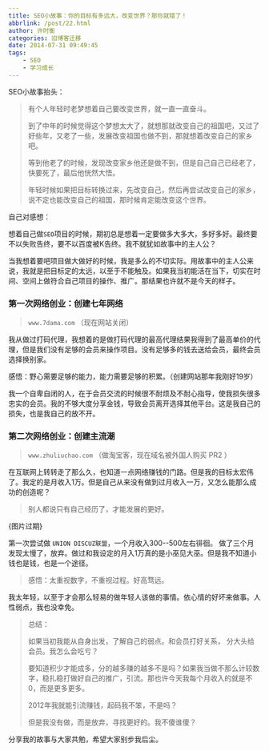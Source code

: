 ```yaml
---
title: SEO小故事：你的目标有多远大，改变世界？那你就错了！
abbrlink: /post/22.html
author: 许时衡
categories: 旧博客迁移
date: 2014-07-31 09:49:45
tags:
    - SEO
    - 学习成长
---
```


SEO小故事抬头：

> 有个人年轻时老梦想着自己要改变世界，就一直一直奋斗。
>
> 到了中年的时候觉得这个梦想太大了，就想那就改变自己的祖国吧，又过了好些年，又老了一些，发展改变祖国也做不到，那就想着改变自己的家乡吧。
>
> 等到他老了的时候，发现改变家乡他还是做不到，但是自己自己已经老了，快要死了，最后他恍然大悟。
>
> 年轻时候如果把目标转换过来，先改变自己，然后再尝试改变自己的家乡，说不定也能改变自己的祖国，那时候肯定能改变这个世界。

自己对感想：

想着自己做`SEO`项目的时候，期初总是想着一定要做多大多大，多好多好。最终要不以失败告终，要不以百度被K告终。我不就犹如故事中的主人公？

当我想着要吧项目做大做好的时候，我是多么的不切实际。用故事中的主人公来说，我就是把目标定的太远，以至于不能触及。如果我当初能活在当下，切实在时间、空间上做符合自己项目的操作、推广。那结果也许就不是今天的样子。

### 第一次网络创业：创建七年网络

> `www.7dama.com` （现在网站关闭）

我从做过打码代理，我想着的是做打码代理的最高代理结果我得到了最高单价的代理，但是我们没有足够的会员来操作项目。没有足够多的钱去送给会员，最终会员选择换别家。

感悟：野心需要足够的能力，能力需要足够的积累。（创建网站那年我刚好19岁）

我一个自卑自闭的人，在于会员交流的时候很不耐烦及不耐心指导，使我损失很多忠实的会员。我的不够大度分享金钱，导致会员离开选择其他平台。这是我自己的损失，也是我自己的放不开。

### 第二次网络创业：创建主流潮

> `www.zhuliuchao.com` （做淘宝客，现在域名被外国人购买 PR2 ）

在互联网上转转走了那么久，也知道一点网络赚钱的门路。但是我的目标太宏伟了。我定的是月收入1万。但是自己从来没有做到过月收入一万，又怎么能那么成功的创造呢？

> 别人都说只有自己经历了，才能发展的更好。

[](201407311406795848356241.jpg){图片过期}

第一次尝试做 `UNION DISCUZ联盟`，一个月收入300--500左右徘徊。 做了三个月发现太慢了，放弃。做过和我设定的月入1万真的是小巫见大巫。但是我不知道小钱也是钱，也是一个途径。

> 感悟：太重视数字，不重视过程。好高骛远。

我太年轻，以至于才会那么轻易的做年轻人该做的事情。依心情的好坏来做事。人性弱点，我也没幸免。

> 总结：
>
> 如果当初我能从自身出发，了解自己的弱点。和会员打好关系， 分大头给会员。我怎么会吃亏？
>
> 要知道积少才能成多，分的越多赚的越多不是吗？如果我当做不那么计较数字，稳扎稳打做好自己的推广，引流。那也许今天我每个月收入的就是不0，而是更多更多。
>
> 2012年我就能引流赚钱，起码我不笨，不是吗？
>
> 但是我没有做，而是放弃，寻找更好的。我不傻谁傻？

分享我的故事与大家共勉，希望大家别步我后尘。
